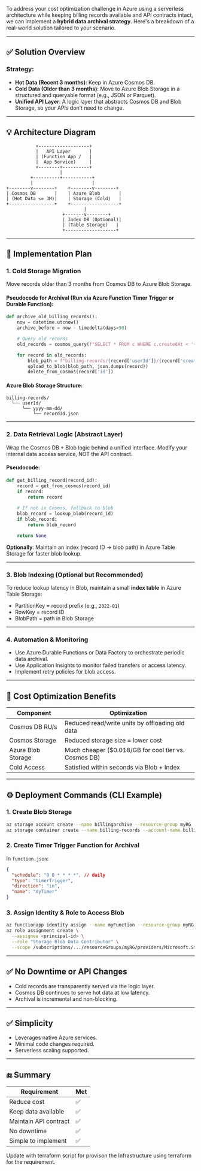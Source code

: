 To address your cost optimization challenge in Azure using a serverless architecture while keeping billing records available and API contracts intact, we can implement a **hybrid data archival strategy**. Here's a breakdown of a real-world solution tailored to your scenario.

---

## ✅ Solution Overview

### Strategy:

* **Hot Data (Recent 3 months)**: Keep in Azure Cosmos DB.
* **Cold Data (Older than 3 months)**: Move to Azure Blob Storage in a structured and queryable format (e.g., JSON or Parquet).
* **Unified API Layer**: A logic layer that abstracts Cosmos DB and Blob Storage, so your APIs don’t need to change.

---

## 💡 Architecture Diagram

```
           +-------------------+
           |   API Layer       |
           | (Function App /   |
           |  App Service)     |
           +--------+----------+
                    |
         +----------+-----------+
         |                      |
+--------v--------+    +--------v--------+
| Cosmos DB       |    | Azure Blob       |
| (Hot Data <= 3M)|    | Storage (Cold)   |
+-----------------+    +------------------+
                             |
                     +-------v--------+
                     | Index DB (Optional)|
                     | (Table Storage)   |
                     +-------------------+
```

---

## 🚀 Implementation Plan

### 1. **Cold Storage Migration**

Move records older than 3 months from Cosmos DB to Azure Blob Storage.

#### Pseudocode for Archival (Run via Azure Function Timer Trigger or Durable Function):

```python
def archive_old_billing_records():
    now = datetime.utcnow()
    archive_before = now - timedelta(days=90)

    # Query old records
    old_records = cosmos_query(f"SELECT * FROM c WHERE c.createdAt < '{archive_before.isoformat()}'")

    for record in old_records:
        blob_path = f"billing-records/{record['userId']}/{record['createdAt'][:10]}/{record['id']}.json"
        upload_to_blob(blob_path, json.dumps(record))
        delete_from_cosmos(record['id'])
```

#### Azure Blob Storage Structure:

```
billing-records/
  └── userId/
      └── yyyy-mm-dd/
          └── recordId.json
```

---

### 2. **Data Retrieval Logic (Abstract Layer)**

Wrap the Cosmos DB + Blob logic behind a unified interface. Modify your internal data access service, NOT the API contract.

#### Pseudocode:

```python
def get_billing_record(record_id):
    record = get_from_cosmos(record_id)
    if record:
        return record
    
    # If not in Cosmos, fallback to blob
    blob_record = lookup_blob(record_id)
    if blob_record:
        return blob_record

    return None
```

**Optionally**: Maintain an index (record ID → blob path) in Azure Table Storage for faster blob lookup.

---

### 3. **Blob Indexing (Optional but Recommended)**

To reduce lookup latency in Blob, maintain a small **index table** in Azure Table Storage:

* PartitionKey = record prefix (e.g., `2022-01`)
* RowKey = record ID
* BlobPath = path in Blob Storage

---

### 4. **Automation & Monitoring**

* Use Azure Durable Functions or Data Factory to orchestrate periodic data archival.
* Use Application Insights to monitor failed transfers or access latency.
* Implement retry policies for blob access.

---

## 🧾 Cost Optimization Benefits

| Component          | Optimization                                          |
| ------------------ | ----------------------------------------------------- |
| Cosmos DB RU/s     | Reduced read/write units by offloading old data       |
| Cosmos Storage     | Reduced storage size = lower cost                     |
| Azure Blob Storage | Much cheaper (\$0.018/GB for cool tier vs. Cosmos DB) |
| Cold Access        | Satisfied within seconds via Blob + Index             |

---

## ⚙️ Deployment Commands (CLI Example)

### 1. Create Blob Storage

```bash
az storage account create --name billingarchive --resource-group myRG --sku Standard_GRS
az storage container create --name billing-records --account-name billingarchive
```

### 2. Create Timer Trigger Function for Archival

In `function.json`:

```json
{
  "schedule": "0 0 * * * *", // daily
  "type": "timerTrigger",
  "direction": "in",
  "name": "myTimer"
}
```

### 3. Assign Identity & Role to Access Blob

```bash
az functionapp identity assign --name myFunction --resource-group myRG
az role assignment create \
  --assignee <principal-id> \
  --role "Storage Blob Data Contributor" \
  --scope /subscriptions/.../resourceGroups/myRG/providers/Microsoft.Storage/storageAccounts/billingarchive
```

---

## ✅ No Downtime or API Changes

* Cold records are transparently served via the logic layer.
* Cosmos DB continues to serve hot data at low latency.
* Archival is incremental and non-blocking.

---

## ✅ Simplicity

* Leverages native Azure services.
* Minimal code changes required.
* Serverless scaling supported.

---

## 🔚 Summary

| Requirement           | Met |
| --------------------- | --- |
| Reduce cost           | ✅   |
| Keep data available   | ✅   |
| Maintain API contract | ✅   |
| No downtime           | ✅   |
| Simple to implement   | ✅   |

Update with terraform script for provison the Infrastructure using terraform for the requirement.
